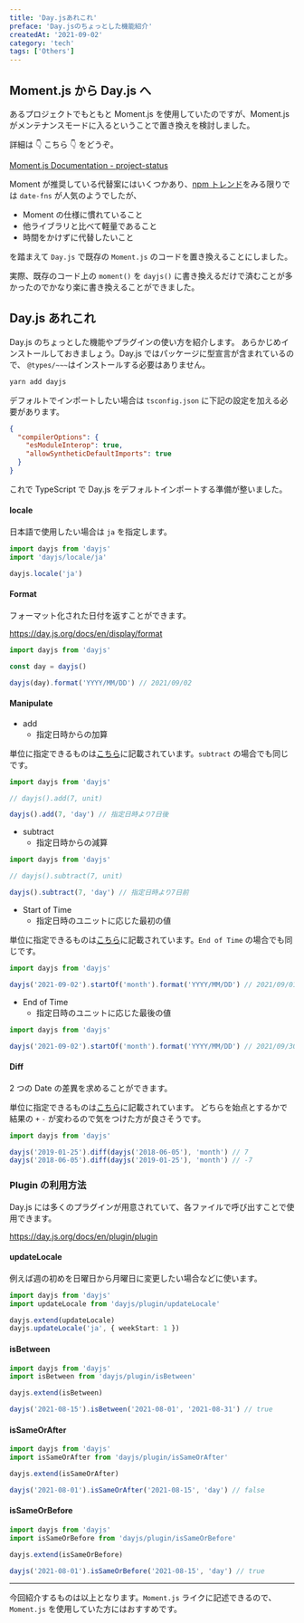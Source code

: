 ```yaml
---
title: 'Day.jsあれこれ'
preface: 'Day.jsのちょっとした機能紹介'
createdAt: '2021-09-02'
category: 'tech'
tags: ['Others']
---
```


## Moment.js から Day.js へ

あるプロジェクトでもともと Moment.js を使用していたのですが、Moment.js がメンテナンスモードに入るということで置き換えを検討しました。

詳細は 👇 こちら 👇 をどうぞ。

[Moment.js Documentation - project-status](https://momentjs.com/docs/#/-project-status/)

Moment が推奨している代替案にはいくつかあり、[npm トレンド](https://www.npmtrends.com/date-fns-vs-luxon-vs-moment-vs-dayjs)をみる限りでは `date-fns` が人気のようでしたが、

- Moment の仕様に慣れていること
- 他ライブラリと比べて軽量であること
- 時間をかけずに代替したいこと

を踏まえて `Day.js` で既存の `Moment.js` のコードを置き換えることにしました。

実際、既存のコード上の `moment()` を `dayjs()` に書き換えるだけで済むことが多かったのでかなり楽に書き換えることができました。

## Day.js あれこれ

Day.js のちょっとした機能やプラグインの使い方を紹介します。
あらかじめインストールしておきましょう。Day.js ではパッケージに型宣言が含まれているので、 `@types/~~~`はインストールする必要はありません。

```bash
yarn add dayjs
```

デフォルトでインポートしたい場合は `tsconfig.json` に下記の設定を加える必要があります。

```json
{
  "compilerOptions": {
    "esModuleInterop": true,
    "allowSyntheticDefaultImports": true
  }
}
```

これで TypeScript で Day.js をデフォルトインポートする準備が整いました。

#### locale

日本語で使用したい場合は `ja` を指定します。

```typescript
import dayjs from 'dayjs'
import 'dayjs/locale/ja'

dayjs.locale('ja')
```

#### Format

フォーマット化された日付を返すことができます。

https://day.js.org/docs/en/display/format

```typescript
import dayjs from 'dayjs'

const day = dayjs()

dayjs(day).format('YYYY/MM/DD') // 2021/09/02
```

#### Manipulate

- add
  - 指定日時からの加算

単位に指定できるものは[こちら](https://day.js.org/docs/en/manipulate/add#list-of-all-available-units)に記載されています。`subtract` の場合でも同じです。

```typescript
import dayjs from 'dayjs'

// dayjs().add(7, unit)

dayjs().add(7, 'day') // 指定日時より7日後
```

- subtract
  - 指定日時からの減算

```typescript
import dayjs from 'dayjs'

// dayjs().subtract(7, unit)

dayjs().subtract(7, 'day') // 指定日時より7日前
```

- Start of Time
  - 指定日時のユニットに応じた最初の値

単位に指定できるものは[こちら](https://day.js.org/docs/en/manipulate/start-of#list-of-all-available-units)に記載されています。`End of Time` の場合でも同じです。

```typescript
import dayjs from 'dayjs'

dayjs('2021-09-02').startOf('month').format('YYYY/MM/DD') // 2021/09/01
```

- End of Time
  - 指定日時のユニットに応じた最後の値

```typescript
import dayjs from 'dayjs'

dayjs('2021-09-02').startOf('month').format('YYYY/MM/DD') // 2021/09/30
```

#### Diff

2 つの Date の差異を求めることができます。

単位に指定できるものは[こちら](https://day.js.org/docs/en/display/difference#list-of-all-available-units)に記載されています。
どちらを始点とするかで結果の `+` `-` が変わるので気をつけた方が良さそうです。

```typescript
import dayjs from 'dayjs'

dayjs('2019-01-25').diff(dayjs('2018-06-05'), 'month') // 7
dayjs('2018-06-05').diff(dayjs('2019-01-25'), 'month') // -7
```

### Plugin の利用方法

Day.js には多くのプラグインが用意されていて、各ファイルで呼び出すことで使用できます。

https://day.js.org/docs/en/plugin/plugin

#### updateLocale

例えば週の初めを日曜日から月曜日に変更したい場合などに使います。

```typescript
import dayjs from 'dayjs'
import updateLocale from 'dayjs/plugin/updateLocale'

dayjs.extend(updateLocale)
dayjs.updateLocale('ja', { weekStart: 1 })
```

#### isBetween

```typescript
import dayjs from 'dayjs'
import isBetween from 'dayjs/plugin/isBetween'

dayjs.extend(isBetween)

dayjs('2021-08-15').isBetween('2021-08-01', '2021-08-31') // true
```

#### isSameOrAfter

```typescript
import dayjs from 'dayjs'
import isSameOrAfter from 'dayjs/plugin/isSameOrAfter'

dayjs.extend(isSameOrAfter)

dayjs('2021-08-01').isSameOrAfter('2021-08-15', 'day') // false
```

#### isSameOrBefore

```typescript
import dayjs from 'dayjs'
import isSameOrBefore from 'dayjs/plugin/isSameOrBefore'

dayjs.extend(isSameOrBefore)

dayjs('2021-08-01').isSameOrBefore('2021-08-15', 'day') // true
```

---

今回紹介するものは以上となります。`Moment.js` ライクに記述できるので、`Moment.js` を使用していた方にはおすすめです。
